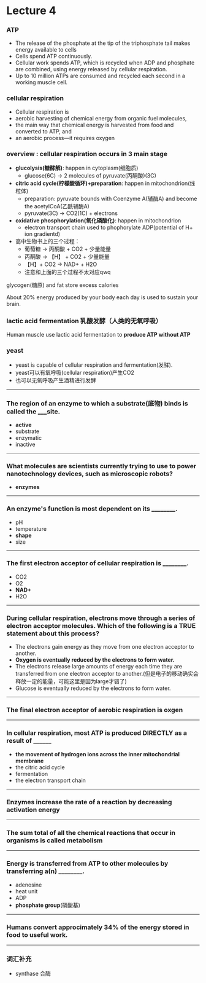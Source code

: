 # Lecture 4
### ATP
- The release of the phosphate at the tip of the triphosphate tail makes energy available to cells
- Cells spend ATP continuously.
- Cellular work spends ATP, which is recycled when ADP and phosphate are combined, using
energy released by cellular respiration.
- Up to 10 million ATPs are consumed and recycled each second in a working muscle cell.

### cellular respiration
- Cellular respiration is
- aerobic harvesting of chemical energy from organic fuel molecules,
- the main way that chemical energy is harvested from food and
converted to ATP, and
- an aerobic process—it requires oxygen

### overview : cellular respiration occurs in 3 main stage
- **glucolysis(糖酵解)**: happen in cytoplasm(细胞质)
  - glucose(6C) -> 2 molecules of pyruvate(丙酮酸)(3C)
- **citric acid cycle(柠檬酸循环)+preparation**: happen in mitochondrion(线粒体)
  - preparation: pyruvate bounds with Coenzyme A(辅酶A) and become the acetylCoA(乙酰辅酶A)
  - pyruvate(3C) -> CO2(1C) + electrons
- **oxidative phosphorylation(氧化磷酸化)**: happen in mitochondrion
  - electron transport chain used to phophorylate ADP(potential of H+ ion gradientd)
- 高中生物书上的三个过程：
  -  葡萄糖 -> 丙酮酸 + CO2 + 少量能量
  -  丙酮酸 -> 【H】 + CO2 + 少量能量 
  -  【H】+ CO2 -> NAD+ + H2O
  -  注意和上面的三个过程不太对应qwq

glycogen(糖原) and fat store excess calories

About 20% energy produced by your body each day is used to sustain your brain.

### lactic acid fermentation 乳酸发酵（人类的无氧呼吸）
Human muscle use lactic acid fermentation to **produce ATP without ATP**

### yeast
- yeast is capable of cellular respiration and fermentation(发酵).
- yeast可以有氧呼吸(cellular respiration)产生CO2
- 也可以无氧呼吸产生酒精进行发酵


---

### The region of an enzyme to which a substrate(底物) binds is called the ___site.
- **active**
- substrate
- enzymatic
- inactive

---

### What molecules are scientists currently trying to use to power nanotechnology devices, such as microscopic robots?
- **enzymes**

---

### An enzyme's function is most dependent on its ________.
- pH
- temperature
- **shape**
- size

---

### The first electron acceptor of cellular respiration is ________.
- CO2
- O2
- **NAD+**
- H2O

---

### During cellular respiration, electrons move through a series of electron acceptor molecules. Which of the following is a TRUE statement about this process?
- The electrons gain energy as they move from one electron acceptor to another.
- **Oxygen is eventually reduced by the electrons to form water.**
- The electrons release large amounts of energy each time they are transferred from one electron acceptor to another.(但是电子的移动确实会释放一定的能量，可能这里是因为large才错了)
- Glucose is eventually reduced by the electrons to form water.

---

### The final electron acceptor of aerobic respiration is **oxgen**

---

### In cellular respiration, most ATP is produced DIRECTLY as a result of ______
- **the movement of hydrogen ions across the inner mitochondrial membrane**
- the citric acid cycle
- fermentation
- the electron transport chain

---

### Enzymes increase the rate of a reaction by **decreasing activation energy**

---

### The sum total of all the chemical reactions that occur in organisms is called **metabolism**

---

### Energy is transferred from ATP to other molecules by transferring a(n) ________.	
- adenosine
- heat unit
- ADP
- **phosphate group**(磷酸基)


---

### Humans convert approcimately **34%** of the energy stored in food to useful work.

---

### 词汇补充

- synthase 合酶